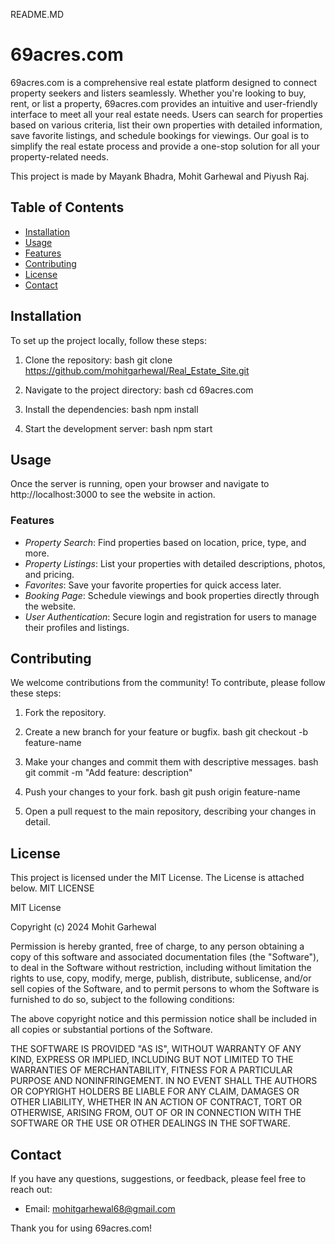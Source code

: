 README.MD 

# 69acres.com

69acres.com is a comprehensive real estate platform designed to connect property seekers and listers seamlessly. Whether you're looking to buy, rent, or list a property, 69acres.com provides an intuitive and user-friendly interface to meet all your real estate needs. Users can search for properties based on various criteria, list their own properties with detailed information, save favorite listings, and schedule bookings for viewings. Our goal is to simplify the real estate process and provide a one-stop solution for all your property-related needs.

This project is made by Mayank Bhadra, Mohit Garhewal and Piyush Raj.

## Table of Contents
- [Installation](#installation)
- [Usage](#usage)
- [Features](#features)
- [Contributing](#contributing)
- [License](#license)
- [Contact](#contact)

## Installation

To set up the project locally, follow these steps:

1. Clone the repository:
    bash
    git clone https://github.com/mohitgarhewal/Real_Estate_Site.git
    

2. Navigate to the project directory:
    bash
    cd 69acres.com
    

3. Install the dependencies:
    bash
    npm install
    

4. Start the development server:
    bash
    npm start
    

## Usage

Once the server is running, open your browser and navigate to http://localhost:3000 to see the website in action.

### Features

- *Property Search*: Find properties based on location, price, type, and more.
- *Property Listings*: List your properties with detailed descriptions, photos, and pricing.
- *Favorites*: Save your favorite properties for quick access later.
- *Booking Page*: Schedule viewings and book properties directly through the website.
- *User Authentication*: Secure login and registration for users to manage their profiles and listings.

## Contributing

We welcome contributions from the community! To contribute, please follow these steps:

1. Fork the repository.
2. Create a new branch for your feature or bugfix.
    bash
    git checkout -b feature-name
    
3. Make your changes and commit them with descriptive messages.
    bash
    git commit -m "Add feature: description"
    
4. Push your changes to your fork.
    bash
    git push origin feature-name
    
5. Open a pull request to the main repository, describing your changes in detail.

## License

This project is licensed under the MIT License. The License is attached below.
MIT LICENSE 

MIT License

Copyright (c) 2024 Mohit Garhewal

Permission is hereby granted, free of charge, to any person obtaining a copy
of this software and associated documentation files (the "Software"), to deal
in the Software without restriction, including without limitation the rights
to use, copy, modify, merge, publish, distribute, sublicense, and/or sell
copies of the Software, and to permit persons to whom the Software is
furnished to do so, subject to the following conditions:

The above copyright notice and this permission notice shall be included in all
copies or substantial portions of the Software.

THE SOFTWARE IS PROVIDED "AS IS", WITHOUT WARRANTY OF ANY KIND, EXPRESS OR
IMPLIED, INCLUDING BUT NOT LIMITED TO THE WARRANTIES OF MERCHANTABILITY,
FITNESS FOR A PARTICULAR PURPOSE AND NONINFRINGEMENT. IN NO EVENT SHALL THE
AUTHORS OR COPYRIGHT HOLDERS BE LIABLE FOR ANY CLAIM, DAMAGES OR OTHER
LIABILITY, WHETHER IN AN ACTION OF CONTRACT, TORT OR OTHERWISE, ARISING FROM,
OUT OF OR IN CONNECTION WITH THE SOFTWARE OR THE USE OR OTHER DEALINGS IN THE
SOFTWARE.

## Contact

If you have any questions, suggestions, or feedback, please feel free to reach out:

- Email: [mohitgarhewal68@gmail.com](mailto:mohitgarhewal68@gmail.com)


Thank you for using 69acres.com!
